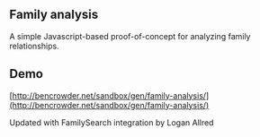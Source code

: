 ## Family analysis

A simple Javascript-based proof-of-concept for analyzing family relationships.

## Demo

[http://bencrowder.net/sandbox/gen/family-analysis/](http://bencrowder.net/sandbox/gen/family-analysis/)

Updated with FamilySearch integration by Logan Allred
